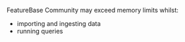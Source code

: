 FeatureBase Community may exceed memory limits whilst:
* importing and ingesting data
* running queries
